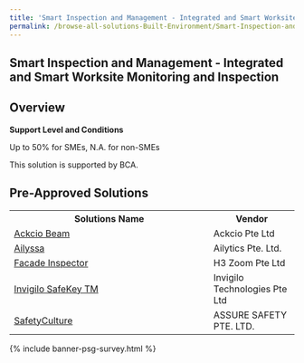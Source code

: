 ```yaml
---
title: 'Smart Inspection and Management - Integrated and Smart Worksite Monitoring and Inspection'
permalink: /browse-all-solutions-Built-Environment/Smart-Inspection-and-Management---Integrated-and-Smart-Worksite-Monitoring-and-Inspection
---
```


## Smart Inspection and Management - Integrated and Smart Worksite Monitoring and Inspection
## Overview

**Support Level and Conditions**

Up to 50% for SMEs, N.A. for non-SMEs

This solution is supported by BCA.

## Pre-Approved Solutions

<table>
<tr>
<th style='width: auto;'><b>Solutions Name</b></th>
<th style='width: 30%;'><b>Vendor</b></th>
</tr>
<tr>
<td><a href='/productivity-solutions-grant/solutionrepo/201634798H-Ackco-Bm-G' target='_blank'>Ackcio Beam</a><br></td>
<td>Ackcio Pte Ltd</td>
</tr>
<tr>
<td><a href='/productivity-solutions-grant/solutionrepo/202116187C-Alyss-G' target='_blank'>Ailyssa</a><br></td>
<td>Ailytics Pte. Ltd.</td>
</tr>
<tr>
<td><a href='/productivity-solutions-grant/solutionrepo/201512674M-Fcd-Inspctor-G' target='_blank'>Facade Inspector</a><br></td>
<td>H3 Zoom Pte Ltd</td>
</tr>
<tr>
<td><a href='/productivity-solutions-grant/solutionrepo/202031283D-Invglo-SfKy-TM-G' target='_blank'>Invigilo SafeKey TM</a><br></td>
<td>Invigilo Technologies Pte Ltd</td>
</tr>
<tr>
<td><a href='/productivity-solutions-grant/solutionrepo/201500224Z-SftyCultur-G' target='_blank'>SafetyCulture</a><br></td>
<td>ASSURE SAFETY PTE. LTD.</td>
</tr>
</table>

{% include banner-psg-survey.html %}
